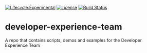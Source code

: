[![Lifecycle:Experimental](https://img.shields.io/badge/Lifecycle-Experimental-339999)](<Redirect-URL>)
[![License](https://img.shields.io/badge/License-Apache%202.0-blue.svg)](LICENSE)
[![Build Status](https://github.com/bcgov/developer-experience-team/actions/workflows/build-mobile-app.yaml/badge.svg)](https://github.com/bcgov/developer-experience-team/actions/workflows/build-mobile-app.yaml)

# developer-experience-team
A repo that contains scripts, demos and examples for the Developer Experience Team
